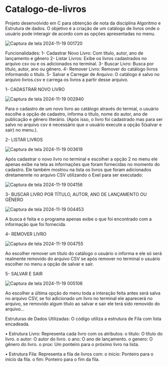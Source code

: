 # Catalogo-de-livros
Projeto desenvolvido em C para obtenção de nota da disciplina Algoritmo e Estrutura de dados.
O objetivo é a criação de um catálogo de livros onde o usuário pode interagir de acordo com as opções apresentadas no menu.

![Captura de tela 2024-11-19 001720](https://github.com/user-attachments/assets/1a6d3abe-1155-451c-bfb3-085b2c51480a)

Funcionalidades:
1- Cadastrar Novo Livro: Com título, autor, ano de lançamento e gênero
2- Listar Livros: Exibe os livros cadastrados no arquivo csv ou e os adicionados no terminal.
3- Buscar Livro: Busca por título, autor, ano ou gênero.
4- Remover Livro: Remover do catálogo livros informando o título.
5- Salvar e Carregar de Arquivo: O catálogo é salvo no arquivo livros.csv e carrega os livros a partir desse arquivo.

1- CADASTRAR NOVO LIVRO

![Captura de tela 2024-11-19 002940](https://github.com/user-attachments/assets/b99af261-96c9-4962-bc84-d6fa0c14119f)

Para o cadastro de um novo livro ao catálogo através do termial, o usuário escolhe a opção de cadastro, informa o título, nome do autor, ano de publicação e gênero literário.
(Após isso, o livro foi cadastrado mas para ser salvo no arquivo csv é necessário que o usuário execute a opção 5(salvar e sair) no menu.).

2- LISTAR LIVROS

![Captura de tela 2024-11-19 003619](https://github.com/user-attachments/assets/1d17e082-2609-47c6-9db1-274e8dec1e3a)

Após cadastrar o novo livro no terminal e escolher a opção 2 no menu ele apenas exibe na tela as informações que foram fornecidas no momento do cadastro.
Ele também mostrou na lista os livros que foram adicionados diretamennte no arquivo CSV utilizando o Exel para ser executado:

![Captura de tela 2024-11-19 004156](https://github.com/user-attachments/assets/b5deb893-37bd-48f6-a737-5f85541de3e9)

3- BUSCAR LIVRO POR TÍTULO, AUTOR, ANO DE LANÇAMENTO OU GÊNERO

![Captura de tela 2024-11-19 004453](https://github.com/user-attachments/assets/5c47d5f7-ee74-46e8-97d1-dbf9335ac028)

A busca é feita e o programa apenas exibe o que foi encontrado com a informação que foi fornecida.

4- REMOVER LIVRO

![Captura de tela 2024-11-19 004755](https://github.com/user-attachments/assets/1c33f6f1-8e0a-47da-b296-f143f35c1cc2)

Ao escolher remover um título do catálogo o usuário o informa e ele só será realmente removido do arquivo CSV se após remover no terminal o usuário escolher no menu a opção de salvar e sair.

5- SALVAR E SAIR

![Captura de tela 2024-11-19 005106](https://github.com/user-attachments/assets/a31a56d4-bf05-4d0a-93c9-ef1d00f0224b)

Ao escolher a última opção do menu toda a interação feita antes será salva no arquivo CSV, se foi adicionado um livro no terminal ele aparecerá no arquivo, se removido algum título ao salvar e sair ele terá sido removido do arquivo... 



Estruturas de Dados Utilizadas:
O código utiliza a estrutura de Fila com lista encadeada.

•	Estrutura Livro: Representa cada livro com os atributos:
o	titulo: O título do livro.
o	autor: O autor do livro.
o	ano: O ano de lançamento.
o	genero: O gênero do livro.
o	prox: Um ponteiro para o próximo livro na lista.

•	Estrutura Fila: Representa a fila de livros com:
o	inicio: Ponteiro para o início da fila.
o	fim: Ponteiro para o fim da fila.

